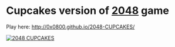 Cupcakes version of [2048](http://gabrielecirulli.github.io/2048/) game
========================================================================

Play here: http://0x0800.github.io/2048-CUPCAKES/

[![2048 CUPCAKES](http://oi62.tinypic.com/9u7rkk.jpg)](http://0x0800.github.io/2048-CUPCAKES/)

